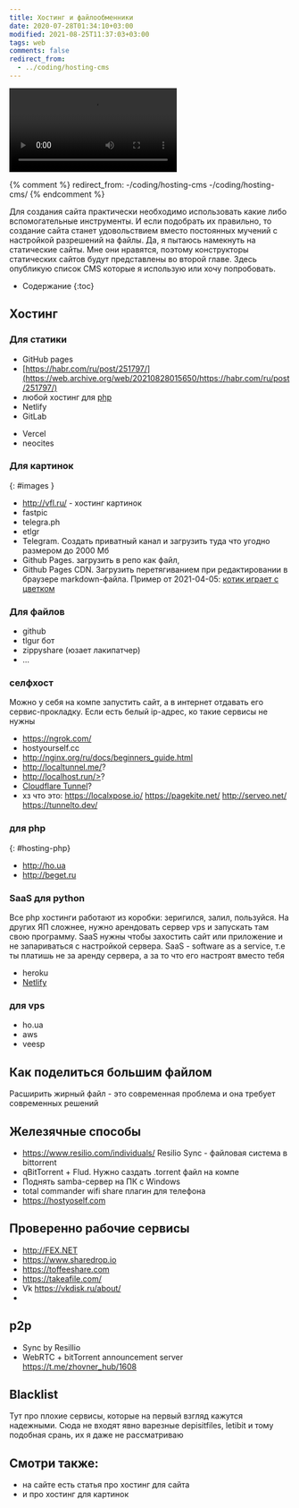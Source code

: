 ```yaml
---
title: Хостинг и файлообменники
date: 2020-07-28T01:34:10+03:00
modified: 2021-08-25T11:37:03+03:00
tags: web
comments: false
redirect_from: 
  - ../coding/hosting-cms
---
```

<video controls="controls" width="300px" src="https://user-images.githubusercontent.com/17731587/113583782-c0140200-9632-11eb-9c59-1596155e5ac1.mp4">видео с котиком</video>

{% comment %}
redirect_from:
 -/coding/hosting-cms
 -/coding/hosting-cms/
{% endcomment %}

Для создания сайта практически необходимо использовать какие либо вспомогательные инструменты. И если подобрать их правильно, то создание сайта станет удовольствием вместо постоянных мучений с настройкой разрешений на файлы. Да, я пытаюсь намекнуть на статические сайты. Мне они нравятся, поэтому конструкторы статических сайтов будут представлены во второй главе. Здесь опубликую список CMS которые я использую или хочу попробовать.   

* Содержание
{:toc}


## Хостинг

### Для статики
- GitHub pages
- [https://habr.com/ru/post/251797/](https://web.archive.org/web/20210828015650/https://habr.com/ru/post/251797/)
- любой хостинг для [php](#hosting-php)
- Netlify
- GitLab
* Vercel
* neocites

### Для картинок
{: #images }

- <http://vfl.ru/> - хостинг картинок
- fastpic
- telegra.ph
- etlgr
- Telegram. Создать приватный канал и загрузить туда что угодно размером до 2000 Мб
- Github Pages. загрузить в репо как файл,
- Github Pages CDN. Загрузить перетягиванием при редактировании в браузере markdown-файла. Пример от 2021-04-05: <a href="https://user-images.githubusercontent.com/17731587/113583782-c0140200-9632-11eb-9c59-1596155e5ac1.mp4">котик играет с цветком</a>



### Для файлов
- github
- tlgur бот
- zippyshare (юзает лакипатчер)
- ...



### селфхост
Можно у себя на компе запустить сайт, а в интернет отдавать его сервис-прокладку. Если есть белый ip-адрес, ко такие сервисы не нужны
- <https://ngrok.com/>
- hostyourself.cc
- <http://nginx.org/ru/docs/beginners_guide.html>
- <http://localtunnel.me/>?
- http://localhost.run/>?
- [Cloudflare Tunnel](https://developers.cloudflare.com/cloudflare-one/tutorials/share-new-site/)?
- хз что это: <https://localxpose.io/> <https://pagekite.net/> <http://serveo.net/> <https://tunnelto.dev/>

 
### для php 
{: #hosting-php}
- <http://ho.ua>
- <http://beget.ru>

### SaaS для python
Все php хостинги работают из коробки: зеригился, залил, пользуйся. На других ЯП сложнее, нужно арендовать сервер vps и запускать там свою программу. SaaS нужны чтобы захостить сайт или приложение и не запариваться с настройкой сервера. SaaS - software as a service, т.е ты платишь не за аренду сервера, а за то что его настроят вместо тебя
- heroku
- [Netlify](https://www.netlify.com/)

### для vps
- ho.ua
- aws
- veesp




## **Как поделиться большим файлом**

Расширить жирный файл - это современная проблема и она требует современных решений

## Железячные способы
* <https://www.resilio.com/individuals/> Resilio Sync - файловая система в bittorrent
* qBitTorrent + Flud. Нужно саздать .torrent файл на компе
* Поднять samba-сервер на ПК с Windows 
* total commander wifi share плагин для телефона
* <https://hostyoself.com>

## Проверенно рабочие сервисы
* <http://FEX.NET>
* <https://www.sharedrop.io>
* <https://toffeeshare.com>
* <https://takeafile.com/>
* Vk <https://vkdisk.ru/about/>
*

## p2p
- Sync by Resillio
- WebRTC + bitTorrent announcement server <https://t.me/zhovner_hub/1608>


## Blacklist
Тут про плохие сервисы, которые на первый взгляд кажутся надежными. Сюда не входят явно варезные depisitfiles, letibit и тому подобная срань, их я даже не рассматриваю

## Смотри также:
- на сайте есть статья про хостинг для сайта
- и про хостинг для картинок
